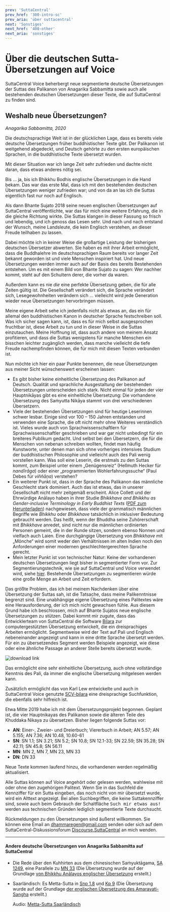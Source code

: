 ```yaml
---
prev: 'SuttaCentral'
prev_href: '300-intro-sc'
prev_aria: 'über suttacentral'
next: 'Sonstiges'
next_href: '400-other'
next_aria: 'sonstiges'
---
```

# Über die deutschen Sutta-Übersetzungen auf Voice

SuttaCentral Voice beherbergt neue segmentierte deutsche Übersetzungen der Suttas des Palikanon von Anagarika Sabbamitta sowie auch alle bestehenden deutschen Übersetzungen dieser Texte, die auf SuttaCentral zu finden sind.

## Weshalb neue Übersetzungen?

*Anagarika Sabbamitta, 2020*

Die deutschsprachige Welt ist in der glücklichen Lage, dass es bereits viele deutsche Übersetzungen früher buddhistischer Texte gibt. Der Palikanon ist weitgehend abgedeckt, und Deutsch gehörte zu den ersten europäischen Sprachen, in die buddhistische Texte übersetzt wurden.

Mit dieser Situation war ich lange Zeit sehr zufrieden und dachte nicht daran, dass etwas anderes nötig sei.

Bis … ja, bis ich Bhikkhu Bodhis englische Übersetzungen in die Hand bekam. Das war das erste Mal, dass ich mit den bestehenden deutschen Übersetzungen weniger zufrieden war; und von da an las ich die Suttas eigentlich fast nur noch auf Englisch.

Als dann Bhante Sujato 2018 seine neuen englischen Übersetzungen auf SuttaCentral veröffentlichte, war das für mich eine weitere Erfahrung, die in die gleiche Richtung wirkte. Die Suttas klangen in dieser Fassung so frisch und lebendig, und ich genoss das Lesen sehr. Und nach und nach entstand der Wunsch, meine Landsleute, die kein Englisch verstehen, an dieser Freude teilhaben zu lassen.

Dabei möchte ich in keiner Weise die großartige Leistung der bisherigen deutschen Übersetzer abwerten. Sie haben es mit ihrer Arbeit ermöglicht, dass die Buddhalehre im deutschsprachigen Raum bereits vor langer Zeit bekannt geworden ist und viele Menschen inspiriert hat. Und neue Übersetzungen werden immer auch auf der Basis des bereits Bestehenden entstehen. Um es mit einem Bild von Bhante Sujato zu sagen: Wer nachher kommt, steht auf den Schultern derer, die vorher da waren.

Außerdem kann es nie *die* eine perfekte Übersetzung geben, die für alle Zeiten gültig ist. Die Gesellschaft verändert sich, die Sprache verändert sich, Lesegewohnheiten verändern sich … vielleicht wird jede Generation wieder neue Übersetzungen hervorbringen müssen.

Meine eigene Arbeit sehe ich jedenfalls nicht als etwas an, das ein für allemal den buddhistischen Kanon in deutscher Sprache festschreiben soll. Was ich sicher sagen kann, ist, dass es für mich selbst ausgesprochen fruchtbar ist, diese Arbeit zu tun und in dieser Weise in die Suttas einzutauchen. Meine Hoffnung ist, dass auch andere von meinem Ansatz profitieren, und dass die Suttas wenigstens für manche Menschen ein bisschen leichter zugänglich werden, dass manche vielleicht die tiefe Freude nachempfinden können, die für mich mit diesen Texten verbunden ist.

Nun möchte ich hier ein paar Punkte benennen, die neue Übersetzungen aus meiner Sicht wünschenswert erscheinen lassen:

- Es gibt bisher keine einheitliche Übersetzung des Palikanon auf Deutsch. Qualität und sprachliche Ausgestaltung der bestehenden Übersetzungen unterscheiden sich stark. Nicht einmal für jeden der vier Hauptnikāyas gibt es eine einheitliche Übersetzung: Die vorhandene Übersetzung des Saṁyutta Nikāya stammt von drei verschiedenen Übersetzern.
- Viele der bestehenden Übersetzungen sind für heutige Leserinnen schwer lesbar. Einige sind vor 100 – 150 Jahren entstanden und verwenden eine Sprache, die oft nicht mehr ohne Weiteres verständlich ist. Vieles wurde auch von Sprachwissenschaftlern für Sprachwissenschaftler geschrieben und war gar nicht unbedingt für ein breiteres Publikum gedacht. Und selbst bei den Übersetzern, die für die Menschen von nebenan schreiben wollten, findet man häufig Kunstworte, unter denen man sich ohne vorheriges intensives Studium der buddhistischen Philosophie und vielleicht auch des Pali wenig vorstellen kann. Was soll eine Leserin, die erstmals zu den Suttas kommt, zum Beispiel unter einem „Genügensreiz“ (Hellmuth Hecker für *nandīrāga*) oder einer „programmierten Wohlerfahrungssuche“ (Paul Debes für *viññāṇa*) verstehen?
- Ein weiterer Punkt ist, dass in der Sprache des Palikanon das männliche Geschlecht stark dominiert. Auch das ist etwas, das in unserer Gesellschaft nicht mehr zeitgemäß erscheint. Alice Collett und der Ehrwürdige Anālayo haben in ihrer Studie *Bhikkhave and Bhikkhu as Gender-inclusive Terminology in Early Buddhist Texts* (<a href="http://blogs.dickinson.edu/buddhistethics/?s=analayo+bhikkhave" target="_blank">PDF zum Herunterladen</a>) nachgewiesen, dass viele der grammatisch männlichen Begriffe wie *Bhikkhu* oder *Bhikkhave* tatsächlich in inklusiver Bedeutung gebraucht werden. Das heißt, wenn der Bhuddha seine Zuhörerschaft mit *Bhikkhave* anredet, sind nicht nur die männlichen ordinierten Personen gemeint, die in der Runde sitzen, sondern ebenso Nonnen und vielfach auch Laien. Eine durchgängige Übersetzung von *Bhikkhave* mit „Mönche“ wird somit weder den Verhältnissen im alten Indien noch den Anforderungen einer modernen geschlechtergerechten Sprache gerecht.
- Mein letzter Punkt ist von technischer Natur: Keine der vorhandenen deutschen Übersetzungen liegt bisher in segmentierter Form vor. Zur Segmentierungstechnik, wie sie auf SuttaCentral und Voice verwendet wird, siehe [hier](/dhammaregen/de/201-segmentierung). Bestehende Übersetzungen zu segmentieren würde eine große Menge an Arbeit und Zeit erfordern.

Das größte Problem, das ich bei meinem Nachdenken über eine Übersetzung der Suttas sah, ist die Tatsache, dass meine Palikenntnisse begrenzt sind. Eine unabhängige eigene Übersetzung eines Palitextes wäre eine Herausforderung, der ich mich nicht gewachsen fühle. Aus diesem Grund habe ich beschlossen, mich auf Bhante Sujatos neue englische Übersetzungen zu stützen. Dabei kommt mir zugute, dass das Entwicklerteam von SuttaCentral die Software <a href="https://bilara.suttacentral.net/" target="_blank">Bilara</a> zur computergestützten Übersetzung entwickelt, die ein dreisprachiges Arbeiten ermöglicht. Segmentweise wird der Text auf Pali und Englisch nebeneinander angezeigt und kann in eine dritte Sprache übersetzt werden. Für ein zu übersetzendes Segment werden Beispiele angezeigt, wie diese oder eine ähnliche Passage an anderer Stelle bereits übersetzt wurde.

![download link](/sc-voice/assets/img/bilara.png?raw=true)

Das ermöglicht eine sehr einheitliche Übersetzung, auch ohne vollständige Kenntnis des Pali, da immer die englische Übersetzung mitgelesen werden kann.

Zusätzlich ermöglicht das von Karl Lew entwickelte und auch in SuttaCentral Voice genutzte <a href="https://www.npmjs.com/package/scv-bilara" target="_blank">SCV-bilara</a> eine dreisprachige Suchfunktion, die ebenfalls sehr hilfreich ist.

Etwa Mitte 2019 habe ich mit dem Übersetzungsprojekt begonnen. Geplant ist, die vier Hauptnikayas des Palikanon sowie die älteren Teile des Khuddaka Nikaya zu übersetzen. Bisher liegen folgende Suttas vor:
- **AN**: Einer-, Zweier- und Dreierbuch; Viererbuch in Arbeit; AN 5.57; AN 5.155; AN 7.36; AN 10.48, 10.60-61
- **SN**: SN 1.1; SN 3.21; SN 5.2; SN 10.8; SN 12.1-33; SN 22.59; SN 35.28; SN 42.11; SN 45.8; SN 56.11
- **MN**: MN 2, MN 7, MN 23, MN 33
- **DN**: DN 33

Neue Texte kommen laufend hinzu, die vorhandenen werden regelmäßig aktualisiert.

Alle Suttas können auf Voice angehört oder gelesen werden, wahlweise mit oder ohne den zugehörigen Palitext. Wenn Sie in das Suchfeld die Kennziffer für ein Sutta eingeben, das noch nicht von mir übersetzt wurde, wird ein Alttext angezeigt. Bei allen Suchbegriffen, die keine Suttakennziffer sind, sowie auch beim Gebrauch der Schaltfläche <kbd>Such mir etwas aus!</kbd> werden aus technischen Gründen lediglich segmentierte Texte durchsucht.

Rückmeldungen zu den Übersetzungen sind äußerst willkommen. Sie können eine Email an <dhammaregen@gmail.com> senden oder sich auf dem SuttaCentral-Diskussionsforum <a href="https://discourse.suttacentral.net" target="_blank">Discourse.SuttaCentral</a> an mich wenden.

---
#### Andere deutsche Übersetzungen von Anagarika Sabbamitta auf SuttaCentral
- Die Rede über den Kuhhirten aus dem chinesischen Saṁyuktāgama, <a href="https://suttacentral.net/sa1249/de/sabbamitta" target="_blank">SA 1249</a>, eine Parallele zu <a href="https://voice.suttacentral.net/scv/index.html?r=0.02687837185806985#/sutta?search=mn33" target="_blank">MN 33</a> (Die Übersetzung wurde auf der Grundlage <a href="https://www.buddhismuskunde.uni-hamburg.de/personen/analayo" target="_blank">von Bhikkhu Anālayos englischer Übersetzung</a> erstellt.)
- Saarländisch: Es Metta-Sutta in <a href="https://suttacentral.net/snp1.8/sld/sabbamitta" target="_blank">Snp 1.8</a> und <a href="https://suttacentral.net/kp9/sld/sabbamitta" target="_blank">Kp 9</a> (Die Übersetzung wurde auf der Grundlage <a href="https://suttacentral.net/kp9/en/amaravati" target="_blank">der englischen Übersetzung des Amaravati-Sangha</a> erstellt.)  

  Audio: <a href="/dhammaregen/assets/audio/mettasutta-sld.mp3" target="_blank">Metta-Sutta Saarländisch</a>
